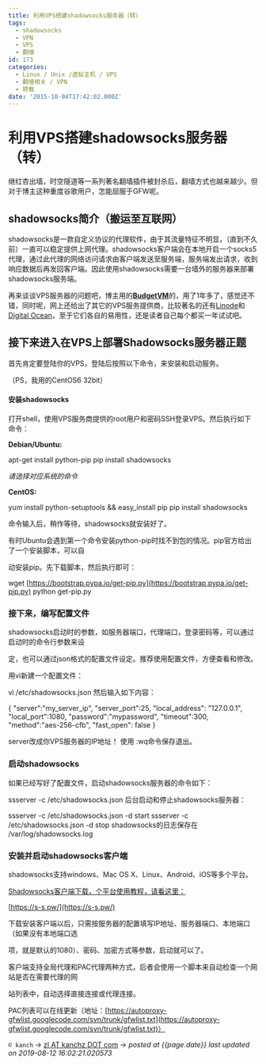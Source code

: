 ```yaml
---
title: 利用VPS搭建shadowsocks服务器（转）
tags:
  - shadowsocks
  - VPN
  - VPS
  - 翻墙
id: 173
categories:
  - Linux / Unix /虚拟主机 / VPS
  - 翻墙相关 / VPN
  - 转载
date: '2015-10-04T17:42:02.000Z'
---
```


# 利用VPS搭建shadowsocks服务器（转）

继红杏出墙，时空隧道等一系列著名翻墙插件被封杀后，翻墙方式也越来越少。但对于博主这种重度谷歌用户，怎能屈服于GFW呢。

## **shadowsocks简介（搬运至互联网）**

shadowsocks是一款自定义协议的代理软件，由于其流量特征不明显，（直到不久前）一直可以稳定提供上网代理。shadowsocks客户端会在本地开启一个socks5代理，通过此代理的网络访问请求由客户端发送至服务端，服务端发出请求，收到响应数据后再发回客户端。因此使用shadowsocks需要一台墙外的服务器来部署shadowsocks服务端。

再来谈谈VPS服务器的问题吧，博主用的[**BudgetVM**](https://www.budgetvm.com/account/aff.php?aff=3228)的，用了1年多了，感觉还不错，同时呢，网上还给出了其它的VPS服务提供商，比较著名的还有[Linode](http://welcome.linode.com/features/?gclid=Cj0KEQjwnMOwBRCAhp-ysqCwypkBEiQAeSy1-basvgxVbtZ7mjtO5aY6BIm307OZrahN_rZLd-bzZ8caAji68P8HAQ)和[Digital Ocean](https://www.digitalocean.com/?utm_source=google&amp;utm_medium=brand_sem&amp;utm_campaign=Brand_Protection&amp;utm_term=digital%20ocean&amp;adgroup=9971414725&amp;matchtype=e&amp;network=g&amp;device=c&amp;position=1t1)，至于它们各自的易用性，还是读者自己每个都买一年试试吧。

## **接下来进入在VPS上部署Shadowsocks服务器正题**

首先肯定要登陆你的VPS，登陆后按照以下命令，来安装和启动服务。

（PS，我用的CentOS6 32bit）

#### **安装shadowsocks**

打开shell，使用VPS服务商提供的root用户和密码SSH登录VPS。然后执行如下命令：

**Debian/Ubuntu:**

apt-get install python-pip pip install shadowsocks

_请选择对应系统的命令_

**CentOS:**

yum install python-setuptools && easy\_install pip pip install shadowsocks

命令输入后，稍作等待，shadowsocks就安装好了。

有时Ubuntu会遇到第一个命令安装python-pip时找不到包的情况。pip官方给出了一个安装脚本，可以自

动安装pip。先下载脚本，然后执行即可：

wget [https://bootstrap.pypa.io/get-pip.py](https://bootstrap.pypa.io/get-pip.py) python get-pip.py

### **接下来，编写配置文件**

shadowsocks启动时的参数，如服务器端口，代理端口，登录密码等，可以通过启动时的命令行参数来设

定，也可以通过json格式的配置文件设定。推荐使用配置文件，方便查看和修改。

用vi新建一个配置文件：

vi /etc/shadowsocks.json 然后输入如下内容：

{  "server":"my\_server\_ip",  "server\_port":25,  "local\_address": "127.0.0.1",  "local\_port":1080,  "password":"mypassword",  "timeout":300,  "method":"aes-256-cfb",  "fast\_open": false }

server改成你VPS服务器的IP地址！ 使用 :wq命令保存退出。

### **启动shadowsocks**

如果已经写好了配置文件，启动shadowsocks服务器的命令如下：

ssserver -c /etc/shadowsocks.json 后台启动和停止shadowsocks服务器：

ssserver -c /etc/shadowsocks.json -d start ssserver -c /etc/shadowsocks.json -d stop shadowsocks的日志保存在 /var/log/shadowsocks.log

### **安装并启动shadowsocks客户端**

shadowsocks支持windows、Mac OS X、Linux、Android、iOS等多个平台。

[Shadowsocks客户端下载，个平台使用教程，请看这里：](https://s-s.pw/)

[https://s-s.pw/](https://s-s.pw/)

下载安装客户端以后，只需按服务器的配置填写IP地址、服务器端口、本地端口（如果没有本地端口选

项，就是默认的1080）、密码、加密方式等参数，启动就可以了。

客户端支持全局代理和PAC代理两种方式，后者会使用一个脚本来自动检查一个网站是否在需要代理的网

站列表中，自动选择直接连接或代理连接。

PAC列表可以在线更新（地址：[https://autoproxy-gfwlist.googlecode.com/svn/trunk/gfwlist.txt](https://autoproxy-gfwlist.googlecode.com/svn/trunk/gfwlist.txt)）



`© kanch` → [zl AT kanchz DOT com](kanchisme@gmail.com) → _posted at {{page.date}}_
_last updated on 2019-08-12 16:02:21.020573_